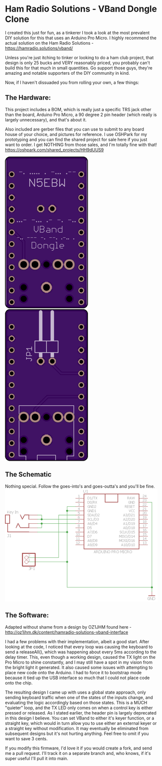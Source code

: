 # Ham Radio Solutions - VBand Dongle Clone

I created this just for fun, as a tinkerer I took a look at the most prevalent
DIY solution for this that uses an Arduino Pro Micro.  I highly recommend the
actual solution on the Ham Radio Solutions - https://hamradio.solutions/vband/

Unless you're just itching to tinker or looking to do a ham club project, that
design is only 25 bucks and VERY reasonably priced, you probably can't build
this for that much in small quantities.  Go support those guys,
they're amazing and notable supporters of the DIY community in kind.

Now, if I haven't dissuaded you from rolling your own, a few things:

## The Hardware:
This project includes a BOM, which is really just a specific TRS jack other
than the board, Arduino Pro Micro, a 90 degree 2 pin header (which really is
largely unnecessary), and that's about it.

Also included are gerber files that you can use to submit to any board house of
your choice, and pictures for reference.  I use OSHPark for my prototyping and
you can find the shared project for sale here if you just want to order.  I get
NOTHING from those sales, and I'm totally fine with that!
https://oshpark.com/shared_projects/HH9dUUS9

![Board Rendering Top](board_outline_top.png)![Board Rendering Top](board_outline_bottom.png)

## The Schematic
Nothing special.  Follow the goes-into's and goes-outta's and you'll be fine.
![Electrical Schematic](keyer_schematic.png)

## The Software:
Adapted without shame from a design by OZ1JHM found here -
http://oz1jhm.dk/content/hamradio-solutions-vband-interface

I had a few problems with their implementation, albeit a good start.  After
looking at the code, I noticed that every loop was causing the keyboard to send
a releaseAll(), which was happening about every 5ms according to the delay
timer.  This, even though a working design, caused the TX light on the Pro Micro
to shine constantly, and I may still have a spot in my vision from the bright
light it generated.  It also caused some issues with attempting to place new
code onto the Arduino.  I had to force it to bootstrap mode because it tied up
the USB interface so much that I could not place code onto the chip.

The resulting design I came up with uses a global state approach, only sending
keyboard traffic when one of the states of the inputs change, and evaluating the
logic accordingly based on those states.  This is a MUCH "quieter" loop, and the
TX LED only comes on when a control key is either pressed or released.  As I
stated earlier, the header pin is largely deprecated in this design I believe.
You can set VBand to either it's keyer function, or a straight key, which would
in turn allow you to use either an external keyer or a straight key without
modification.  It may eventually be eliminated from subsequent designs but it's
not hurting anything.  Feel free to omit if you want to save 3 cents.

If you modify this firmware, I'd love it if you would create a fork, and send me
a pull request.  I'll track it on a separate branch and, who knows, if it's
super useful I'll pull it into main.
